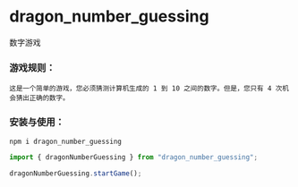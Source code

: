 # dragon_number_guessing
 数字游戏

### 游戏规则：
    这是一个简单的游戏，您必须猜测计算机生成的 1 到 10 之间的数字。但是，您只有 4 次机会猜出正确的数字。
### 安装与使用：

``` js
npm i dragon_number_guessing

import { dragonNumberGuessing } from "dragon_number_guessing";

dragonNumberGuessing.startGame();
